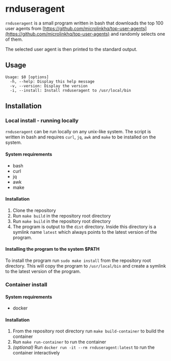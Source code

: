 # rnduseragent

`rnduseragent` is a small program written in bash that downloads the top 100 user agents from [https://github.com/microlinkhq/top-user-agents](https://github.com/microlinkhq/top-user-agents) and randomly selects one of them. 

The selected user agent is then printed to the standard output.

## Usage

```
Usage: $0 [options]
  -h, --help: Display this help message
  -v, --version: Display the version
  -i, --install: Install rnduseragent to /usr/local/bin
```

## Installation

### Local install - running locally

`rnduseragent` can be run locally on any unix-like system. The script is written in bash and requires `curl`, `jq`, `awk` and `make` to be installed on the system.

#### System requirements

- bash
- curl
- jq
- awk
- make

#### Installation

1. Clone the repository
2. Run `make build` in the repository root directory
3. Run `make build` in the repository root directory
4. The program is output to the `dist` directory. Inside this directory is a symlink name `latest` which always points to the latest version of the program.

#### Installing the program to the system $PATH

To install the program run `sudo make install` from the repository root directory. This will copy the program to `/usr/local/bin` and create a symlink to the latest version of the program.

### Container install

#### System requirements

- docker

#### Installation

1. From the repository root directory run `make build-container` to build the container
2. Run `make run-container` to run the container
3. *(optional)* Run `docker run -it --rm rnduseragent:latest` to run the container interactively
